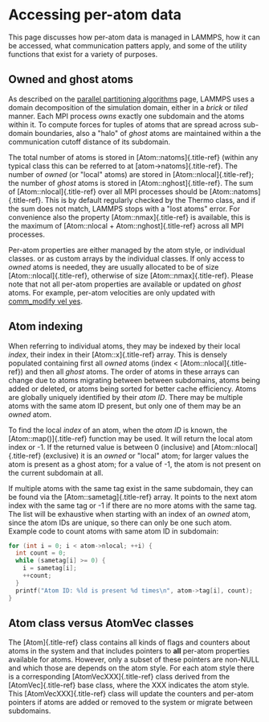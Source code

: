 # Accessing per-atom data

This page discusses how per-atom data is managed in LAMMPS, how it can
be accessed, what communication patters apply, and some of the utility
functions that exist for a variety of purposes.

## Owned and ghost atoms

As described on the [parallel partitioning
algorithms](Developer_par_part) page, LAMMPS uses a domain decomposition
of the simulation domain, either in a *brick* or *tiled* manner. Each
MPI process *owns* exactly one subdomain and the atoms within it. To
compute forces for tuples of atoms that are spread across sub-domain
boundaries, also a \"halo\" of *ghost* atoms are maintained within a the
communication cutoff distance of its subdomain.

The total number of atoms is stored in [Atom::natoms]{.title-ref}
(within any typical class this can be referred to at
[atom-\>natoms]{.title-ref}. The number of *owned* (or \"local\" atoms)
are stored in [Atom::nlocal]{.title-ref}; the number of *ghost* atoms is
stored in [Atom::nghost]{.title-ref}. The sum of
[Atom::nlocal]{.title-ref} over all MPI processes should be
[Atom::natoms]{.title-ref}. This is by default regularly checked by the
Thermo class, and if the sum does not match, LAMMPS stops with a \"lost
atoms\" error. For convenience also the property
[Atom::nmax]{.title-ref} is available, this is the maximum of
[Atom::nlocal + Atom::nghost]{.title-ref} across all MPI processes.

Per-atom properties are either managed by the atom style, or individual
classes. or as custom arrays by the individual classes. If only access
to *owned* atoms is needed, they are usually allocated to be of size
[Atom::nlocal]{.title-ref}, otherwise of size [Atom::nmax]{.title-ref}.
Please note that not all per-atom properties are available or updated on
*ghost* atoms. For example, per-atom velocities are only updated with
[comm_modify vel yes](comm_modify).

## Atom indexing

When referring to individual atoms, they may be indexed by their local
*index*, their index in their [Atom::x]{.title-ref} array. This is
densely populated containing first all *owned* atoms (index \<
[Atom::nlocal]{.title-ref}) and then all *ghost* atoms. The order of
atoms in these arrays can change due to atoms migrating between between
subdomains, atoms being added or deleted, or atoms being sorted for
better cache efficiency. Atoms are globally uniquely identified by their
*atom ID*. There may be multiple atoms with the same atom ID present,
but only one of them may be an *owned* atom.

To find the local *index* of an atom, when the *atom ID* is known, the
[Atom::map()]{.title-ref} function may be used. It will return the local
atom index or -1. If the returned value is between 0 (inclusive) and
[Atom::nlocal]{.title-ref} (exclusive) it is an *owned* or \"local\"
atom; for larger values the atom is present as a ghost atom; for a value
of -1, the atom is not present on the current subdomain at all.

If multiple atoms with the same tag exist in the same subdomain, they
can be found via the [Atom::sametag]{.title-ref} array. It points to the
next atom index with the same tag or -1 if there are no more atoms with
the same tag. The list will be exhaustive when starting with an index of
an *owned* atom, since the atom IDs are unique, so there can only be one
such atom. Example code to count atoms with same atom ID in subdomain:

``` c++
for (int i = 0; i < atom->nlocal; ++i) {
  int count = 0;
  while (sametag[i] >= 0) {
    i = sametag[i];
    ++count;
  }
  printf("Atom ID: %ld is present %d times\n", atom->tag[i], count);
}
```

## Atom class versus AtomVec classes

The [Atom]{.title-ref} class contains all kinds of flags and counters
about atoms in the system and that includes pointers to **all** per-atom
properties available for atoms. However, only a subset of these pointers
are non-NULL and which those are depends on the atom style. For each
atom style there is a corresponding [AtomVecXXX]{.title-ref} class
derived from the [AtomVec]{.title-ref} base class, where the XXX
indicates the atom style. This [AtomVecXXX]{.title-ref} class will
update the counters and per-atom pointers if atoms are added or removed
to the system or migrate between subdomains.
